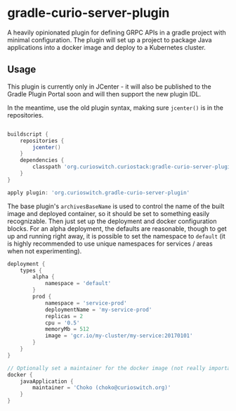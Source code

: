 # gradle-curio-server-plugin

A heavily opinionated plugin for defining GRPC APIs in a gradle project with minimal configuration.
The plugin will set up a project to package Java applications into a docker image and deploy to a
Kubernetes cluster.

## Usage

This plugin is currently only in JCenter - it will also be published to the Gradle Plugin Portal
soon and will then support the new plugin IDL.

In the meantime, use the old plugin syntax, making sure ```jcenter()``` is in the repositories.

```groovy

buildscript {
    repositories {
        jcenter()
    }
    dependencies {
        classpath 'org.curioswitch.curiostack:gradle-curio-server-plugin:0.0.1'
    }
}

apply plugin: 'org.curioswitch.gradle-curio-server-plugin'
```

The base plugin's ```archivesBaseName``` is used to control the name of the built image and deployed
container, so it should be set to something easily recognizable. Then just set up the deployment
and docker configuration blocks. For an alpha deployment, the defaults are reasonable, though to get
up and running right away, it is possible to set the namespace to ```default``` (it is highly
recommended to use unique namespaces for services / areas when not experimenting).

```groovy
deployment {
    types {
        alpha {
            namespace = 'default'
        }
        prod {
            namespace = 'service-prod'
            deploymentName = 'my-service-prod'
            replicas = 2
            cpu = '0.5'
            memoryMb = 512
            image = 'gcr.io/my-cluster/my-service:20170101'
        }
    }
}

// Optionally set a maintainer for the docker image (not really important)
docker {
    javaApplication {
        maintainer = 'Choko (choko@curioswitch.org)'
    }
}
```
